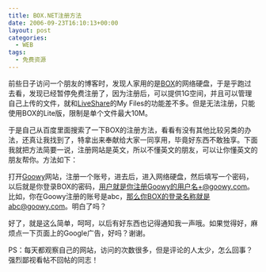 ```yaml
---
title: BOX.NET注册方法
date: 2006-09-23T16:10:13+00:00
layout: post
categories:
  - WEB
tags:
  - 免费资源
---
```


前些日子访问一个朋友的博客时，发现人家用的是[BOX](http://www.box.net)的网络硬盘，于是乎跑过去看，发现已经暂停免费注册了，因为注册后，可以提供1G空间，并且可以管理自己上传的文件，就和[LiveShare](http://www.live-share.com)的My Files的功能差不多。但是无法注册，只能使用BOX的Lite版，限制是单个文件最大10M。

于是自己从百度里面搜索了一下BOX的注册方法，看看有没有其他比较另类的办法，还真让我找到了，特拿出来奉献给大家一同享用，毕竟好东西不敢独享。下面我就把方法简要一说，注册网站是英文，所以不懂英文的朋友，可以让你懂英文的朋友帮你。方法如下：

打开[Goowy](http://www.goowy.com/)网站，注册一个账号，进去后，进入网络硬盘，然后填写一个密码，以后就是你登录BOX的密码，用户就是你注册Goowy的用户名+@goowy.com。比如，你在Goowy注册的账号是abc，那么你BOX的登录名称就是abc@goowy.com。明白了吗？

好了，就是这么简单，呵呵，以后有好东西也记得通知我一声哦。如果觉得好，麻烦点一下页面上的Google广告，好吗？谢谢。

PS：每天都观察自己的网站，访问的次数很多，但是评论的人太少，怎么回事？强烈鄙视看帖不回帖的同志！